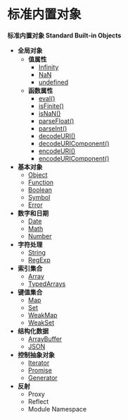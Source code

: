 # 标准内置对象

**标准内置对象 Standard Built-in Objects**

- **全局对象**
  - **值属性**
    - [Infinity](the-global-object/value-properties/infinity.md)
    - [NaN](the-global-object/value-properties/NaN.md)
    - [undefined](the-global-object/value-properties/undefined.md)
  - **函数属性**
    - [eval()](the-global-object/function-properties/eval.md)
    - [isFinite()](the-global-object/function-properties/isFinite.md)
    - [isNaN()](the-global-object/function-properties/isNaN.md)
    - [parseFloat()](the-global-object/function-properties/parseFloat.md)
    - [parseInt()](the-global-object/function-properties/parseInt.md)
    - [decodeURI()](the-global-object/function-properties/decodeURI.md)
    - [decodeURIComponent()](the-global-object/function-properties/decodeURIComponent.md)
    - [encodeURI()](the-global-object/function-properties/encodeURI.md)
    - [encodeURIComponent()](the-global-object/function-properties/encodeURIComponent.md)
- **基本对象**
  - [Object](fundamental-objects/object/object.md)
  - [Function](fundamental-objects/function/function.md)
  - [Boolean](fundamental-objects/boolean-objects.md)
  - [Symbol](fundamental-objects/symbol/symbol.md)
  - [Error](fundamental-objects/error-objects.md)
- **数字和日期**
  - [Date](numbers-and-dates/date-objects/date-objects.md)
  - [Math](numbers-and-dates/math-objects/math-objects.md)
  - [Number](numbers-and-dates/number-objects/number-objects.md)
- **字符处理**
  - [String](text-processing/string-objects/string-objects.md)
  - [RegExp](text-processing/regexp-objects/regexp-objects.md)
- **索引集合**
  - [Array](indexed-collections/array-objects/array-objects.md)
  - [TypedArrays](indexed-collections/typed-array-objects/typed-array-objects.md)
- **键值集合**
  - [Map](keyed-collections/map-objects/map-objects.md)
  - [Set](keyed-collections/set-objects/set-objects.md)
  - [WeakMap](keyed-collections/weak-map-objects/weak-map-objects.md)
  - [WeakSet](keyed-collections/weak-set-objects/weak-set-objects.md)
- **结构化数据**
  - [ArrayBuffer](structured-data/array-buffer-objects/array-buffer-objects.md)
  - [JSON](structured-data/the-json-object/the-json-object.md)
- **控制抽象对象**
  - [Iterator](control-abstraction-objects/iterator-objects/iterator.md)
  - [Promise](control-abstraction-objects/promise-objects/promise.md)
  - [Generator](control-abstraction-objects/generator-objects/generator.md)
- **反射**
  - Proxy
  - Reflect
  - Module Namespace
